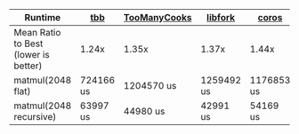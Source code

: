 | Runtime | [tbb](https://www.intel.com/content/www/us/en/developer/tools/oneapi/onetbb.html) | [TooManyCooks](https://github.com/tzcnt/TooManyCooks) | [libfork](https://github.com/ConorWilliams/libfork) | [coros](https://github.com/mtmucha/coros) | [concurrencpp](https://github.com/David-Haim/concurrencpp) | [taskflow](https://github.com/taskflow/taskflow) |
| --- | --- | --- | --- | --- | --- | --- |
| Mean Ratio to Best<br>(lower is better) | 1.24x | 1.35x | 1.37x | 1.44x | 1.63x | 1.77x |
| matmul(2048 flat) | 724166 us | 1204570 us | 1259492 us | 1176853 us | 1176485 us | 1032280 us |
| matmul(2048 recursive) | 63997 us | 44980 us | 42991 us | 54169 us | 70572 us | 90695 us |
